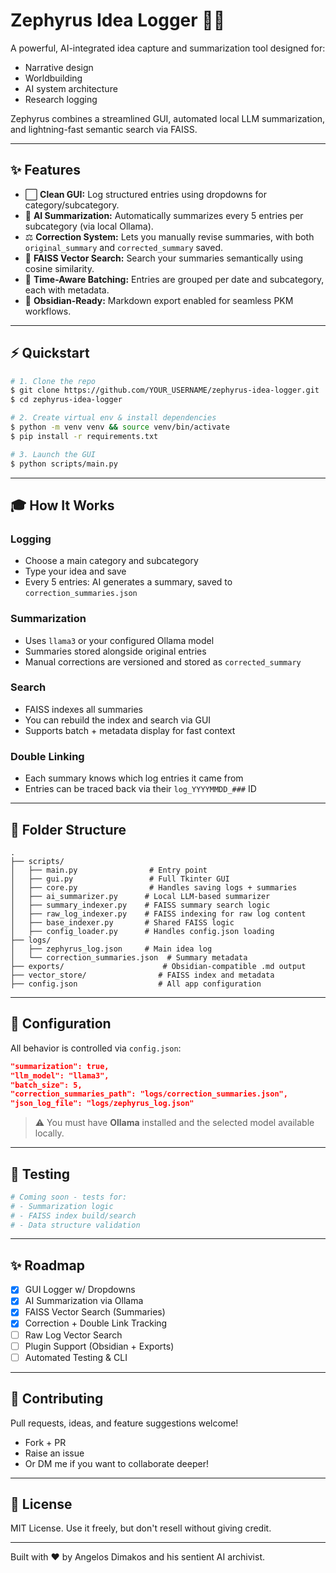 # Zephyrus Idea Logger 🧠📝

A powerful, AI-integrated idea capture and summarization tool designed for:
- Narrative design
- Worldbuilding
- AI system architecture
- Research logging

Zephyrus combines a streamlined GUI, automated local LLM summarization, and lightning-fast semantic search via FAISS.

---

## ✨ Features

- ⬜ **Clean GUI:** Log structured entries using dropdowns for category/subcategory.
- 🤖 **AI Summarization:** Automatically summarizes every 5 entries per subcategory (via local Ollama).
- ⚖️ **Correction System:** Lets you manually revise summaries, with both `original_summary` and `corrected_summary` saved.
- 🔎 **FAISS Vector Search:** Search your summaries semantically using cosine similarity.
- 📅 **Time-Aware Batching:** Entries are grouped per date and subcategory, each with metadata.
- 📃 **Obsidian-Ready:** Markdown export enabled for seamless PKM workflows.

---

## ⚡ Quickstart

```bash
# 1. Clone the repo
$ git clone https://github.com/YOUR_USERNAME/zephyrus-idea-logger.git
$ cd zephyrus-idea-logger

# 2. Create virtual env & install dependencies
$ python -m venv venv && source venv/bin/activate
$ pip install -r requirements.txt

# 3. Launch the GUI
$ python scripts/main.py
```

---

## 🎓 How It Works

### Logging
- Choose a main category and subcategory
- Type your idea and save
- Every 5 entries: AI generates a summary, saved to `correction_summaries.json`

### Summarization
- Uses `llama3` or your configured Ollama model
- Summaries stored alongside original entries
- Manual corrections are versioned and stored as `corrected_summary`

### Search
- FAISS indexes all summaries
- You can rebuild the index and search via GUI
- Supports batch + metadata display for fast context

### Double Linking
- Each summary knows which log entries it came from
- Entries can be traced back via their `log_YYYYMMDD_###` ID

---

## 📂 Folder Structure

```
.
├── scripts/
│   ├── main.py                # Entry point
│   ├── gui.py                 # Full Tkinter GUI
│   ├── core.py                # Handles saving logs + summaries
│   ├── ai_summarizer.py      # Local LLM-based summarizer
│   ├── summary_indexer.py    # FAISS summary search logic
│   ├── raw_log_indexer.py    # FAISS indexing for raw log content
│   ├── base_indexer.py       # Shared FAISS logic
│   ├── config_loader.py      # Handles config.json loading
├── logs/
│   ├── zephyrus_log.json     # Main idea log
│   └── correction_summaries.json  # Summary metadata
├── exports/                      # Obsidian-compatible .md output
├── vector_store/                # FAISS index and metadata
├── config.json                  # All app configuration
```

---

## 🚀 Configuration

All behavior is controlled via `config.json`:

```json
"summarization": true,
"llm_model": "llama3",
"batch_size": 5,
"correction_summaries_path": "logs/correction_summaries.json",
"json_log_file": "logs/zephyrus_log.json"
```

> ⚠️ You must have **Ollama** installed and the selected model available locally.

---

## 📝 Testing

```bash
# Coming soon - tests for:
# - Summarization logic
# - FAISS index build/search
# - Data structure validation
```

---

## ✨ Roadmap

- [x] GUI Logger w/ Dropdowns
- [x] AI Summarization via Ollama
- [x] FAISS Vector Search (Summaries)
- [x] Correction + Double Link Tracking
- [ ] Raw Log Vector Search
- [ ] Plugin Support (Obsidian + Exports)
- [ ] Automated Testing & CLI

---

## 🙌 Contributing

Pull requests, ideas, and feature suggestions welcome!
- Fork + PR
- Raise an issue
- Or DM me if you want to collaborate deeper!

---

## 📄 License

MIT License. Use it freely, but don't resell without giving credit.

---

Built with ❤️ by Angelos Dimakos and his sentient AI archivist.


